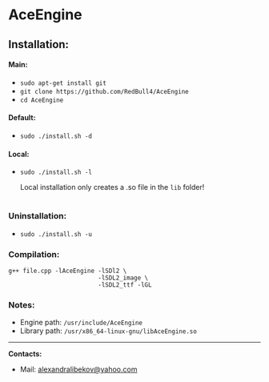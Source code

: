 # AceEngine
## Installation:
#### Main:
* ``` sudo apt-get install git ```
* ``` git clone https://github.com/RedBull4/AceEngine ```
* ``` cd AceEngine ```
#### Default:
* ``` sudo ./install.sh -d ```
#### Local:
* ``` sudo ./install.sh -l ```

  Local installation only creates a .so file in the ```lib``` folder!
#
### Uninstallation:
* ``` sudo ./install.sh -u ```
### Compilation:
```
g++ file.cpp -lAceEngine -lSDl2 \
                         -lSDL2_image \
                         -lSDL2_ttf -lGL 
```
### Notes:
* Engine path: ``` /usr/include/AceEngine ```
* Library path: ``` /usr/x86_64-linux-gnu/libAceEngine.so ```
---
**Contacts:**
* Mail: alexandralibekov@yahoo.com
